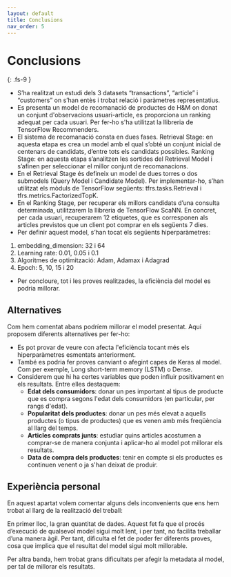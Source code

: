 ```yaml
---
layout: default
title: Conclusions
nav_order: 5
---
```


# Conclusions
{: .fs-9 }

-	S’ha realitzat un estudi dels 3 datasets “transactions”, “article” i “customers” on s’han entès i trobat relació i paràmetres representatius.
-	Es presenta un model de recomanació de productes de H&M on donat un conjunt d'observacions usuari-article, es proporciona un ranking adequat per cada usuari. Per fer-ho s'ha utilitzat la llibreria de TensorFlow Recommenders.
-	El sistema de recomanació consta en dues fases. Retrieval Stage: en aquesta etapa es crea un model amb el qual s’obté un conjunt inicial de centenars de candidats, d’entre tots els candidats possibles. Ranking Stage: en aquesta etapa s’analitzen les sortides del Retrieval Model i s’afinen per seleccionar el millor conjunt de recomanacions.
-	En el Retrieval Stage és defineix un model de dues torres o dos submodels (Query Model i Candidate Model). Per implementar-ho, s’han utilitzat els mòduls de TensorFlow següents: tfrs.tasks.Retrieval i tfrs.metrics.FactorizedTopK.
-	En el Ranking Stage, per recuperar els millors candidats d’una consulta determinada, utilitzarem la llibreria de TensorFlow ScaNN. En concret, per cada usuari, recuperarem 12 etiquetes, que es corresponen als articles previstos que un client pot comprar en els següents 7 dies.
-	Per definir aquest model, s’han tocat els següents hiperparàmetres:
1.	embedding_dimension: 32 i 64
2.	Learning rate: 0.01, 0.05 i 0.1
3.	Algoritmes de optimització: Adam, Adamax i Adagrad
4.	Epoch: 5, 10, 15 i 20
-	Per concloure, tot i les proves realitzades, la eficiència del model es podria millorar. 

## Alternatives
Com hem comentat abans podríem millorar el model presentat. Aquí proposem diferents alternatives per fer-ho:
-	Es pot provar de veure con afecta l'eficiència tocant més els hiperparàmetres esmentats anteriorment.
-	També es podria fer proves canviant o afegint capes de Keras al model. Com per exemple, Long short-term memory (LSTM) o Dense.
- Considerem que hi ha certes variables que poden influir positivament en els resultats. Entre elles destaquem:
  - **Edat dels consumidors**: donar un pes important al tipus de producte que es compra segons l'edat dels consumidors (en particular, per rangs d'edat).
  - **Popularitat dels productes**: donar un pes més elevat a aquells productes (o tipus de productes) que es venen amb més freqüència al llarg del temps.
  - **Articles comprats junts**: estudiar quins articles acostumen a comprar-se de manera conjunta i aplicar-ho al model pot millorar els resultats.
  - **Data de compra dels productes**: tenir en compte si els productes es continuen venent o ja s'han deixat de produir.



## Experiència personal

En aquest apartat volem comentar alguns dels inconvenients que ens hem trobat al llarg de la realització del treball: 

En primer lloc, la gran quantitat de dades. Aquest fet fa que el procés d’execució de qualsevol model sigui molt lent, i per tant, no facilita treballar d’una manera àgil. Per tant, dificulta el fet de poder fer diferents proves, cosa que implica que el resultat del model sigui molt millorable.

Per altra banda, hem trobat grans dificultats per afegir la metadata al model, per tal de millorar els resultats.
